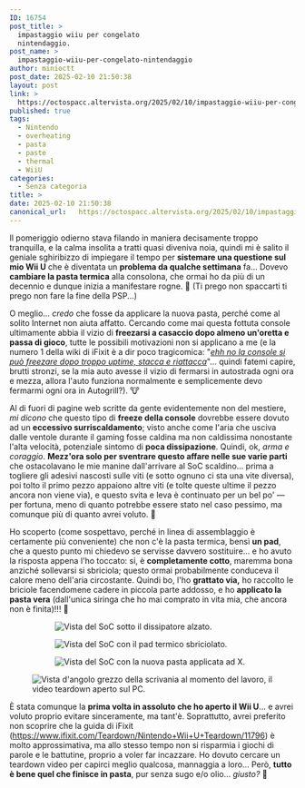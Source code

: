 ```yaml
---
ID: 16754
post_title: >
  impastaggio wiiu per congelato
  nintendaggio.
post_name: >
  impastaggio-wiiu-per-congelato-nintendaggio
author: minioctt
post_date: 2025-02-10 21:50:38
layout: post
link: >
  https://octospacc.altervista.org/2025/02/10/impastaggio-wiiu-per-congelato-nintendaggio/
published: true
tags:
  - Nintendo
  - overheating
  - pasta
  - paste
  - thermal
  - WiiU
categories:
  - Senza categoria
title: >
date: 2025-02-10 21:50:38
canonical_url:   https://octospacc.altervista.org/2025/02/10/impastaggio-wiiu-per-congelato-nintendaggio/
---
```

<!-- wp:paragraph -->
<p>Il pomeriggio odierno stava filando in maniera decisamente troppo tranquilla, e la calma insolita a tratti quasi diveniva noia, quindi mi è salito il geniale sghiribizzo di impiegare il tempo per <strong>sistemare una questione sul mio Wii U</strong> che è diventata un <strong>problema da qualche settimana</strong> fa... Dovevo <strong>cambiare la pasta termica</strong> alla consolona, che ormai ho da più di un decennio e dunque inizia a manifestare rogne. 🎃 (Ti prego non spaccarti ti prego non fare la fine della PSP...)</p>
<!-- /wp:paragraph -->

<!-- wp:paragraph -->
<p>O meglio... <em>credo</em> che fosse da applicare la nuova pasta, perché come al solito Internet non aiuta affatto. Cercando come mai questa fottuta console ultimamente abbia il vizio di <strong>freezarsi a casaccio dopo almeno un'oretta e passa di gioco</strong>, tutte le possibili motivazioni non si applicano a me (e la numero 1 della wiki di iFixit è a dir poco tragicomica: "<em><a href="https://www.ifixit.com/Troubleshooting/Nintendo_Wii_U/System+Freezes+Unexpectedly/531276#Section_Console_needs_to_be_reset">ehh no la console si può freezare dopo troppo uptime, stacca e riattacca</a></em>"... quindi fatemi capire, brutti stronzi, se la mia auto avesse il vizio di fermarsi in autostrada ogni ora e mezza, allora l'auto funziona normalmente e semplicemente devo fermarmi ogni ora in Autogrill?). 🐮</p>
<!-- /wp:paragraph -->

<!-- wp:paragraph -->
<p>Al di fuori di pagine web scritte da gente evidentemente non del mestiere, <em>mi dicono</em> che questo tipo di <strong>freeze della console</strong> dovrebbe essere dovuto ad un <strong>eccessivo surriscaldamento</strong>; visto anche come l'aria che usciva dalle ventole durante il gaming fosse caldina ma non caldissima nonostante l'alta velocità, potenziale sintomo di <strong>poca dissipazione</strong>. Quindi, ok, <em>arma e coraggio</em>. <strong>Mezz'ora solo per sventrare questo affare nelle sue varie parti</strong> che ostacolavano le mie manine dall'arrivare al SoC scaldino... prima a togliere gli adesivi nascosti sulle viti (e sotto ognuno ci sta una vite diversa), poi tolto il primo pezzo appaiono altre viti (e tolte queste ultime il pezzo ancora non viene via), e questo svita e leva è continuato per un bel po' — per fortuna, meno di quanto potrebbe essere stato nel caso pessimo, ma comunque più di quanto avrei voluto. 🔩</p>
<!-- /wp:paragraph -->

<!-- wp:paragraph -->
<p>Ho scoperto (come sospettavo, perché in linea di assemblaggio è certamente più conveniente) che non c'è la pasta termica, bensì <strong>un pad</strong>, che a questo punto mi chiedevo se servisse davvero sostituire... e ho avuto la risposta appena l'ho toccato: si, è <strong>completamente cotto</strong>, maremma bona anziché sollevarsi si sbriciola; questo ormai probabilmente conduceva il calore meno dell'aria circostante. Quindi bo, l'ho <strong>grattato via,</strong> ho raccolto le briciole facendomene cadere in piccola parte addosso, e ho <strong>applicato la pasta vera</strong> (dall'unica siringa che ho mai comprato in vita mia, che ancora non è finita)!!! 🍝</p>
<!-- /wp:paragraph -->

<!-- wp:paragraph -->
<p></p>
<!-- /wp:paragraph -->

<!-- wp:gallery {"linkTo":"none"} -->
<figure class="wp-block-gallery has-nested-images columns-default is-cropped"><!-- wp:image {"id":16753} -->
<figure class="wp-block-image"><img src="{{site.cdnurl}}/assets/uploads/2025/02/17392148725871437910172107050254-scaled.jpg" alt="Vista del SoC sotto il dissipatore alzato." class="wp-image-16753"/></figure>
<!-- /wp:image -->

<!-- wp:image {"id":16751} -->
<figure class="wp-block-image"><img src="{{site.cdnurl}}/assets/uploads/2025/02/1739214872573103769623499525622-scaled.jpg" alt="Vista del SoC con il pad termico sbriciolato." class="wp-image-16751"/></figure>
<!-- /wp:image -->

<!-- wp:image {"id":16752} -->
<figure class="wp-block-image"><img src="{{site.cdnurl}}/assets/uploads/2025/02/17392148725586211380953699260997-scaled.jpg" alt="Vista del SoC con la nuova pasta applicata ad X." class="wp-image-16752"/></figure>
<!-- /wp:image --></figure>
<!-- /wp:gallery -->

<!-- wp:image {"id":16750,"sizeSlug":"large","linkDestination":"none"} -->
<figure class="wp-block-image size-large"><img src="{{site.cdnurl}}/assets/uploads/2025/02/17392148725437685280803343610815-960x1440.jpg" alt="Vista d'angolo grezzo della scrivania al momento del lavoro, il video teardown aperto sul PC." class="wp-image-16750"/></figure>
<!-- /wp:image -->

<!-- wp:paragraph -->
<p></p>
<!-- /wp:paragraph -->

<!-- wp:paragraph -->
<p>È stata comunque la <strong>prima volta in assoluto che ho aperto il Wii U</strong>... e avrei voluto proprio evitare sinceramente, ma tant'è. Soprattutto, avrei preferito non scoprire che la guida di iFixit (<a href="https://www.ifixit.com/Teardown/Nintendo+Wii+U+Teardown/11796">https://www.ifixit.com/Teardown/Nintendo+Wii+U+Teardown/11796</a>) è molto approssimativa, ma allo stesso tempo non si risparmia i giochi di parole e le battutine, proprio a voler far incazzare. Ho dovuto cercare un teardown video per capirci meglio qualcosa, mannaggia a loro... Però, <strong>tutto è bene quel che finisce in pasta</strong>, pur senza sugo e/o olio... <em>giusto?</em> 🤥</p>
<!-- /wp:paragraph -->